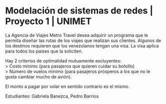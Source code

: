 # Modelación de sistemas de redes | Proyecto 1 | UNIMET

La Agencia de Viajes Metro Travel desea adquirir un programa que le permita diseñar las rutas de los viajes que realizan sus clientes. 
Algunos de los destinos requieren que los venezolanos tengan una visa. 
La visa aplica para todos los paises que la soliciten.					
					
Hay 2 criterios de optimalidad mutuamente excluyentes:					
    >    Costo mínimo (para pasajeros que quieren cuidar su bolsillo)					
    >    Número de vuelos mínimo (para pasajeros prósperos a los que no le gusta cambiar mucho de avión).					
					
El monto a pagar por volar en sentido contrario es el mismo.

Estudiantes: Gabriela Banezca, Pedro Barrios
